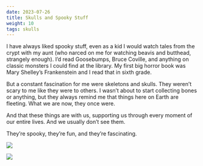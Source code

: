 ```yaml
---
date: 2023-07-26
title: Skulls and Spooky Stuff
weight: 10
tags: skulls
---
```


I have always liked spooky stuff, even as a kid I would watch tales from the crypt with my aunt (who narced on me for watching beavis and butthead, strangely enough). I’d read Goosebumps, Bruce Coville, and anything on classic monsters I could find at the library. My first big horror book was Mary Shelley’s Frankenstein and I read that in sixth grade.

But a constant fascination for me were skeletons and skulls. They weren’t scary to me like they were to others. I wasn’t about to start collecting bones or anything, but they always remind me that things here on Earth are fleeting. What we are now, they once were. 

And that these things are with us, supporting us through every moment of our entire lives. And we usually don’t see them. 

They’re spooky, they’re fun, and they’re fascinating. 

![](../Spooky.jpeg)

![](../Compliments.jpeg)